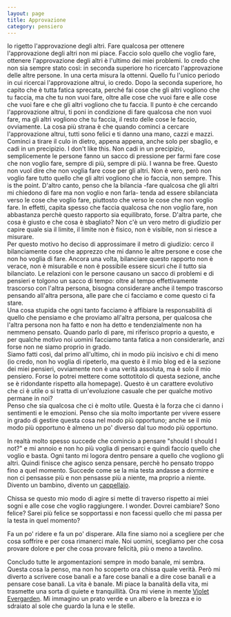 ```yaml
--- 
layout: page
title: Approvazione
category: pensiero
---
```


Io rigetto l'approvazione degli altri. Fare qualcosa per ottenere l'approvazione
degli altri non mi piace. Faccio solo quello che voglio fare, ottenere
l'approvazione degli altri è l'ultimo dei miei problemi. Io credo che non sia
sempre stato così: in seconda superiore ho ricercato l'approvazione delle altre
persone. In una certa misura la ottenni. Quello fu l'unico periodo in cui
ricercai l'approvazione altrui, io credo. Dopo la seconda superiore, ho capito
che è tutta fatica sprecata, perché fai cose che gli altri vogliono che tu
faccia, ma che tu non vuoi fare, oltre alle cose che vuoi fare e alle cose che
vuoi fare e che gli altri vogliono che tu faccia. Il punto è che cercando
l'approvazione altrui, ti poni in condizione di fare qualcosa che non vuoi fare,
ma gli altri vogliono che tu faccia, il resto delle cose le faccio, ovviamente.
La cosa più strana è che quando cominci a cercare l'approvazione altrui, tutti
sono felici e ti danno una mano, cazzi e mazzi. Cominci a tirare il culo in
dietro, appena appena, anche solo per sbaglio, e cadi in un precipizio. I don't
like this. Non cadi in un precipizio, semplicemente le persone fanno un sacco di
pressione per farmi fare cose che non voglio fare, sempre di più, sempre di più.
I wanna be free. Questo non vuol dire che non voglia fare cose per gli altri.
Non è vero, però non voglio fare tutto quello che gli altri vogliono che io
faccia, non sempre. This is the point. D'altro canto, penso che la bilancia
-fare qualcosa che gli altri mi chiedono di fare ma non voglio e non farla-
tenda ad essere sbilanciata verso le cose che voglio fare, piuttosto che verso
le cose che non voglio fare. In effetti, capita spesso che faccia qualcosa che
non voglio fare, non abbastanza perchè questo rapporto sia equilibrato, forse.
D'altra parte, che cosa è giusto e che cosa è sbagliato? Non c'è un vero metro
di giudizio per capire quale sia il limite, il limite non è fisico, non è
visibile, non si riesce a misurare.  
Per questo motivo ho deciso di approssimare il metro di giudizio: cerco il
bilanciamente cose che apprezzo che mi danno le altre persone e cose che non ho
voglia di fare. Ancora una volta, bilanciare questo rapporto non è verace, non è
misurabile e non è possibile essere sicuri che il tutto sia bilanciato. Le
relazioni con le persone causano un sacco di problemi e di pensieri e tolgono un
sacco di tempo: oltre al tempo effettivamente trascorso con l'altra persona,
bisogna considerare anche il tempo trascorso pensando all'altra persona, alle
pare che ci facciamo e come questo ci fa stare.  
Una cosa stupida che ogni tanto facciamo è affibiare la responsabilità di
quello che pensiamo e che proviamo all'altra persona, per qualcosa che l'altra
persona non ha fatto e non ha detto e tendenzialmente non ha nemmeno pensato.
Quando parlo di pare, mi riferisco proprio a questo, e per qualche motivo noi
uomini facciamo tanta fatica a non considerarle, anzi forse non ne siamo proprio
in grado.  
Siamo fatti così, dal primo all'ultimo, chi in modo più incisivo e chi di meno 
(io credo, non ho voglia di ripeterlo, ma questo è il mio blog ed è la sezione
dei miei pensieri, ovviamente non è una verità assoluta, ma è solo il mio
pensiero. Forse lo potrei mettere come sottotitolo di questa sezione, anche se è
ridondante rispetto alla homepage). Questo è un carattere evolutivo che ci è
utile o si tratta di un'evoluzione casuale che per qualche motivo permane in
noi?  
Penso che sia qualcosa che ci è molto utile. Questa è la forza che ci danno i
sentimenti e le emozioni. Penso che sia molto importante per vivere essere in
grado di gestire questa cosa nel modo più opportuno; anche se il mio modo più
opportuno è almeno un po' diverso dal tuo modo più opportuno.  

In realtà molto spesso succede che comincio a pensare "should I should I not?" e
mi annoio e non ho più voglia di pensarci e quindi faccio quello che voglio e
basta. Ogni tanto mi logora dentro pensare a quello che vogliono gli altri.
Quindi finisce che agisco senza pensare, perchè ho pensato troppo fino a quel
momento. Succede come se la mia testa andasse a dormire e non ci pensasse più e 
non pensasse più a niente, ma proprio a niente. Divento un bambino, divento un
[cappellaio](https://it.wikipedia.org/wiki/Cappellaio_Matto).  

Chissa se questo mio modo di agire si mette di traverso rispetto ai miei sogni e
alle cose che voglio raggiungere. I wonder. Dovrei cambiare? Sono felice? Sarei
più felice se sopportassi e non facessi quello che mi passa per la testa in quel
momento?  

Fa un po' ridere e fa un po' disperare. Alla fine siamo noi a scegliere per che
cosa soffrire e per cosa rimanerci male. Noi uomini, scegliamo per che cosa
provare dolore e per che cosa provare felicità, più o meno a tavolino.  

Concludo tutte le argomentazioni sempre in modo banale, mi sembra. Questa
cosa la penso, ma non ho scoperto ora chissa quale verità. Però mi diverto a
scrivere cose banali e a fare cose banali e a dire cose banali e a pensare cose
banali. La vita è banale. Mi piace la banalità della vita, mi trasmette una
sorta di quiete e tranquillità. Ora mi viene in mente [Violet
Evergarden](https://www.youtube.com/watch?v=UZEOpfelkxQ). Mi immagino un prato
verde e un albero e la brezza e io sdraiato al sole che guardo la luna e le
stelle.  
